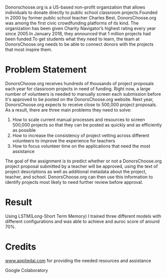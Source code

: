Donorschoose.org is a US-based non-profit organization that allows individuals to donate directly to public school classroom
projects.Founded in 2000 by former public school teacher Charles Best, DonorsChoose.org was among the first civic crowdfunding
platforms of its kind. The organization has been given Charity Navigator’s highest rating every year since 2005.In January 2018, they
announced that 1 million projects had been funded.To get students what they need to learn, the team at DonorsChoose.org needs to
be able to connect donors with the projects that most inspire them.

# Problem Statement
DonorsChoose.org receives hundreds of thousands of project proposals each year for classroom projects in need of funding. Right
now, a large number of volunteers is needed to manually screen each submission before it's approved to be posted on the
DonorsChoose.org website.
Next year, DonorsChoose.org expects to receive close to 500,000 project proposals. As a result, there are three main problems they
need to solve:
1. How to scale current manual processes and resources to screen 500,000 projects so that they can be posted as quickly and as
efficiently as possible
2. How to increase the consistency of project vetting across different volunteers to improve the experience for teachers
3. How to focus volunteer time on the applications that need the most assistance


The goal of the assignment is to predict whether or not a DonorsChoose.org project proposal submitted by a teacher will be
approved, using the text of project descriptions as well as additional metadata about the project, teacher, and school.
DonorsChoose.org can then use this information to identify projects most likely to need further review before approval.

# Result

Using LSTM(Long-Short Term Memory) I trained three different models with different configurations and was able to achieve
and auroc score of around 70%.

# Credits
www.appliedai.com for providing the needed resources and assistance


Google Colaboratory
